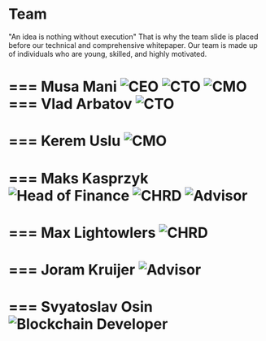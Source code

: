 # Team

"An idea is nothing without execution" That is why the team slide is placed before our technical and comprehensive whitepaper.
Our team is made up of individuals who are young, skilled, and highly motivated. 


=== Musa Mani
![CEO](/static/MusaM.png) ![CTO](/static/VladA.png) ![CMO](/static/KeremU.png)
=== Vlad Arbatov
![CTO](/static/VladA.png)
===
=== Kerem Uslu
![CMO](/static/KeremU.png)
===
=== Maks Kasprzyk
![Head of Finance](/static/MaksK.png) ![CHRD](/static/MaxL.png) ![Advisor](/static/JoramK.png)
===
=== Max Lightowlers
![CHRD](/static/MaxL.png)
===
=== Joram Kruijer
![Advisor](/static/JoramK.png)
===
=== Svyatoslav Osin
![Blockchain Developer](/static/OsinS.png)
===
